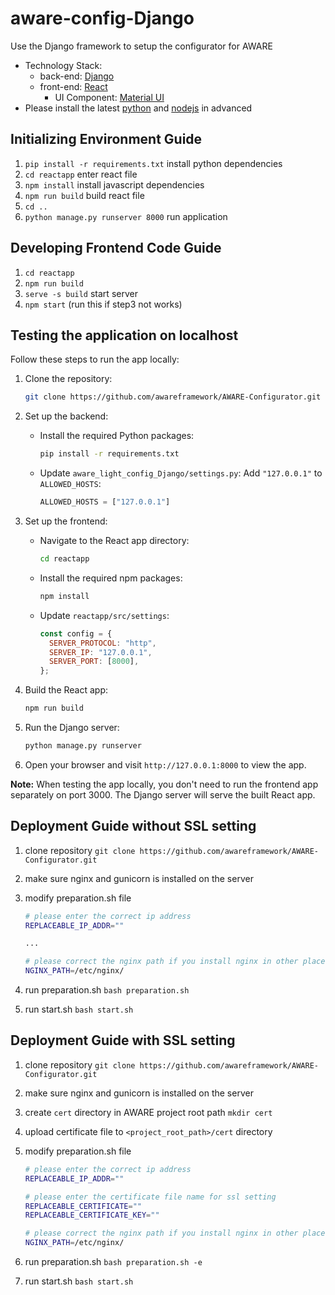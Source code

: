 # aware-config-Django

Use the Django framework to setup the configurator for AWARE

* Technology Stack:
  * back-end: [Django](https://www.djangoproject.com/)
  * front-end: [React](https://reactjs.org/)
    * UI Component: [Material UI](https://mui.com/)
* Please install the latest [python](https://www.python.org/downloads/) and [nodejs](https://nodejs.org/en/) in advanced

## Initializing Environment Guide

1. `pip install -r requirements.txt` install python dependencies
2. `cd reactapp` enter react file
3. `npm install` install javascript dependencies
4. `npm run build` build react file
5. `cd ..`
6. `python manage.py runserver 8000` run application

## Developing Frontend Code Guide

1. `cd reactapp`
2. `npm run build`
3. `serve -s build` start server
4. `npm start` (run this if step3 not works)

## Testing the application on localhost

Follow these steps to run the app locally:

1. Clone the repository:

   ```bash
   git clone https://github.com/awareframework/AWARE-Configurator.git
   ```

2. Set up the backend:

   * Install the required Python packages:

     ```bash
     pip install -r requirements.txt
     ```

   * Update `aware_light_config_Django/settings.py`:
     Add `"127.0.0.1"` to `ALLOWED_HOSTS`:

     ```python
     ALLOWED_HOSTS = ["127.0.0.1"]
     ```

3. Set up the frontend:

   * Navigate to the React app directory:

     ```bash
     cd reactapp
     ```

   * Install the required npm packages:

     ```bash
     npm install
     ```

   * Update `reactapp/src/settings`:

     ```javascript
     const config = {
       SERVER_PROTOCOL: "http",
       SERVER_IP: "127.0.0.1",
       SERVER_PORT: [8000],
     };
     ```

4. Build the React app:

   ```bash
   npm run build
   ```

5. Run the Django server:

   ```bash
   python manage.py runserver
   ```

6. Open your browser and visit `http://127.0.0.1:8000` to view the app.

**Note:** When testing the app locally, you don't need to run the frontend app separately on port 3000. The Django server will serve the built React app.

## Deployment Guide without SSL setting

1. clone repository
`git clone https://github.com/awareframework/AWARE-Configurator.git`
2. make sure nginx and gunicorn is installed on the server
3. modify preparation.sh file

    ```bash
    # please enter the correct ip address
    REPLACEABLE_IP_ADDR=""

    ...

    # please correct the nginx path if you install nginx in other place.
    NGINX_PATH=/etc/nginx/
    ```

4. run preparation.sh `bash preparation.sh`
5. run start.sh `bash start.sh`

## Deployment Guide with SSL setting

1. clone repository
`git clone https://github.com/awareframework/AWARE-Configurator.git`
2. make sure nginx and gunicorn is installed on the server
3. create `cert` directory in AWARE project root path `mkdir cert`
4. upload certificate file to `<project_root_path>/cert` directory
5. modify preparation.sh file

    ```bash
    # please enter the correct ip address
    REPLACEABLE_IP_ADDR=""

    # please enter the certificate file name for ssl setting
    REPLACEABLE_CERTIFICATE=""
    REPLACEABLE_CERTIFICATE_KEY=""

    # please correct the nginx path if you install nginx in other place.
    NGINX_PATH=/etc/nginx/
    ```

6. run preparation.sh `bash preparation.sh -e`
7. run start.sh `bash start.sh`
